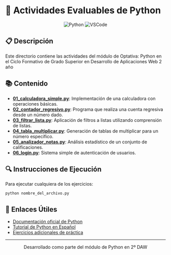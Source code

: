 # 📝 Actividades Evaluables de Python

<div align="center">
  <img src="https://img.shields.io/badge/Python-3776AB?style=for-the-badge&logo=python&logoColor=white" alt="Python"/>
  <img src="https://img.shields.io/badge/VSCode-007ACC?style=for-the-badge&logo=visual-studio-code&logoColor=white" alt="VSCode"/>
</div>

## 📋 Descripción

Este directorio contiene las actividades del módulo de Optativa: Python en el Ciclo Formativo de Grado Superior en Desarrollo de Aplicaciones Web 2 año

## 📚 Contenido

- **[01_calculadora_simple.py](./01_calculadora_simple.py)**: Implementación de una calculadora con operaciones básicas.
- **[02_contador_regresivo.py](./02_contador_regresivo.py)**: Programa que realiza una cuenta regresiva desde un número dado.
- **[03_filtrar_lista.py](./03_filtrar_lista.py)**: Aplicación de filtros a listas utilizando comprensión de listas.
- **[04_tabla_multiplicar.py](./04_tabla_multiplicar.py)**: Generación de tablas de multiplicar para un número específico.
- **[05_analizador_notas.py](./05_analizador_notas.py)**: Análisis estadístico de un conjunto de calificaciones.
- **[06_login.py](./06_login.py)**: Sistema simple de autenticación de usuarios.

## 🔍 Instrucciones de Ejecución

Para ejecutar cualquiera de los ejercicios:

```bash
python nombre_del_archivo.py
```

## 🔗 Enlaces Útiles

- [Documentación oficial de Python](https://docs.python.org/es/3/)
- [Tutorial de Python en Español](https://docs.python.org/es/3/tutorial/index.html)
- [Ejercicios adicionales de práctica](https://www.practicepython.org/)

---

<div align="center">
  <p>Desarrollado como parte del módulo de Python en 2º DAW</p>
</div>